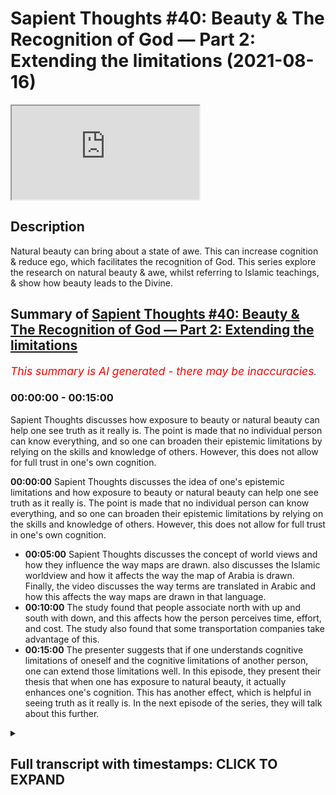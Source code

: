 # Sapient Thoughts #40: Beauty & The Recognition of God — Part 2: Extending the limitations (2021-08-16)

<iframe loading='lazy' allow='autoplay' src='https://www.youtube.com/embed/sWbZlh0jA4k'></iframe>

## Description

Natural beauty can bring about a state of awe. This can increase cognition & reduce ego, which facilitates the recognition of God. This series explore the research on natural beauty & awe, whilst referring to Islamic teachings, & show how beauty leads to the Divine.

## Summary of [Sapient Thoughts #40: Beauty & The Recognition of God — Part 2: Extending the limitations](https://www.youtube.com/watch?v=sWbZlh0jA4k)


*<span style="color:red; font-size:125%">This summary is AI generated - there may be inaccuracies</span>. [](/)*

### <a onclick="modifyYTiframeseektime('0')">00:00:00</a> - <a onclick="modifyYTiframeseektime('900')">00:15:00</a>

 Sapient Thoughts discusses how exposure to beauty or natural beauty can help one see truth as it really is. The point is made that no individual person can know everything, and so one can broaden their epistemic limitations by relying on the skills and knowledge of others. However, this does not allow for full trust in one's own cognition.

**<a onclick="modifyYTiframeseektime('0')">00:00:00</a>**  Sapient Thoughts discusses the idea of one's epistemic limitations and how exposure to beauty or natural beauty can help one see truth as it really is. The point is made that no individual person can know everything, and so one can broaden their epistemic limitations by relying on the skills and knowledge of others. However, this does not allow for full trust in one's own cognition.
* **<a onclick="modifyYTiframeseektime('300')">00:05:00</a>**  Sapient Thoughts discusses the concept of world views and how they influence the way maps are drawn.  also discusses the Islamic worldview and how it affects the way the map of Arabia is drawn. Finally, the video discusses the way terms are translated in Arabic and how this affects the way maps are drawn in that language.
* **<a onclick="modifyYTiframeseektime('600')">00:10:00</a>** The study found that people associate north with up and south with down, and this affects how the person perceives time, effort, and cost. The study also found that some transportation companies take advantage of this.
* **<a onclick="modifyYTiframeseektime('900')">00:15:00</a>** The presenter suggests that if one understands cognitive limitations of oneself and the cognitive limitations of another person, one can extend those limitations well. In this episode, they present their thesis that when one has exposure to natural beauty, it actually enhances one's cognition. This has another effect, which is helpful in seeing truth as it really is. In the next episode of the series, they will talk about this further.

<details><summary><h2>Full transcript with timestamps: CLICK TO EXPAND</h2></summary>

<a onclick="modifyYTiframeseektime('2')">0:00:02</a> [Music]  
<a onclick="modifyYTiframeseektime('16')">0:00:16</a> brothers and sisters welcome to another  
<a onclick="modifyYTiframeseektime('18')">0:00:18</a> episode of sapient thoughts where we  
<a onclick="modifyYTiframeseektime('21')">0:00:21</a> discuss theo philosophical issues where  
<a onclick="modifyYTiframeseektime('23')">0:00:23</a> we answer  
<a onclick="modifyYTiframeseektime('25')">0:00:25</a> contentions against islam and where we  
<a onclick="modifyYTiframeseektime('27')">0:00:27</a> provide a robust case for the veracity  
<a onclick="modifyYTiframeseektime('30')">0:00:30</a> of islam in today's episode we're going  
<a onclick="modifyYTiframeseektime('32')">0:00:32</a> to be continuing our multi-part series  
<a onclick="modifyYTiframeseektime('34')">0:00:34</a> on beauty and the recognition of god  
<a onclick="modifyYTiframeseektime('37')">0:00:37</a> now in the last episode we had discussed  
<a onclick="modifyYTiframeseektime('40')">0:00:40</a> the idea of a person individuals  
<a onclick="modifyYTiframeseektime('43')">0:00:43</a> cognitive limitations and we discussed a  
<a onclick="modifyYTiframeseektime('47')">0:00:47</a> few things related to that we discussed  
<a onclick="modifyYTiframeseektime('48')">0:00:48</a> how one's environment  
<a onclick="modifyYTiframeseektime('50')">0:00:50</a> where one lives or what the surroundings  
<a onclick="modifyYTiframeseektime('52')">0:00:52</a> of a person may be  
<a onclick="modifyYTiframeseektime('54')">0:00:54</a> can actually have an impact on their  
<a onclick="modifyYTiframeseektime('57')">0:00:57</a> cognition in other words it could lead  
<a onclick="modifyYTiframeseektime('59')">0:00:59</a> to a type of cognitive bias  
<a onclick="modifyYTiframeseektime('61')">0:01:01</a> so with that said  
<a onclick="modifyYTiframeseektime('63')">0:01:03</a> the other question one could ask related  
<a onclick="modifyYTiframeseektime('66')">0:01:06</a> to that is that how do we transcend that  
<a onclick="modifyYTiframeseektime('68')">0:01:08</a> cognitive bias  
<a onclick="modifyYTiframeseektime('69')">0:01:09</a> and if there are limitations if there  
<a onclick="modifyYTiframeseektime('72')">0:01:12</a> are epistemic limitations one has how do  
<a onclick="modifyYTiframeseektime('74')">0:01:14</a> we  
<a onclick="modifyYTiframeseektime('75')">0:01:15</a> broaden our epistemic limitations such  
<a onclick="modifyYTiframeseektime('78')">0:01:18</a> that we're able to have a wider  
<a onclick="modifyYTiframeseektime('80')">0:01:20</a> epistemic sphere  
<a onclick="modifyYTiframeseektime('82')">0:01:22</a> and one answer to that question would be  
<a onclick="modifyYTiframeseektime('84')">0:01:24</a> to take information from other people so  
<a onclick="modifyYTiframeseektime('87')">0:01:27</a> if indeed we have cognitive limitations  
<a onclick="modifyYTiframeseektime('89')">0:01:29</a> and cognitive biases then perhaps we can  
<a onclick="modifyYTiframeseektime('91')">0:01:31</a> rely on others for information and  
<a onclick="modifyYTiframeseektime('95')">0:01:35</a> skills and knowledge and things like  
<a onclick="modifyYTiframeseektime('97')">0:01:37</a> that  
<a onclick="modifyYTiframeseektime('98')">0:01:38</a> and to highlight this point there's a  
<a onclick="modifyYTiframeseektime('100')">0:01:40</a> statement from elizabeth fricker who is  
<a onclick="modifyYTiframeseektime('102')">0:01:42</a> a philosopher and researcher at oxford  
<a onclick="modifyYTiframeseektime('104')">0:01:44</a> university i believe and she writes  
<a onclick="modifyYTiframeseektime('107')">0:01:47</a> about  
<a onclick="modifyYTiframeseektime('108')">0:01:48</a> this concept of extending one's  
<a onclick="modifyYTiframeseektime('110')">0:01:50</a> epistemic limitations and she says it  
<a onclick="modifyYTiframeseektime('112')">0:01:52</a> should be immediately obvious  
<a onclick="modifyYTiframeseektime('114')">0:01:54</a> that in the conditions of modern life we  
<a onclick="modifyYTiframeseektime('116')">0:01:56</a> rely hugely on the epistemic and  
<a onclick="modifyYTiframeseektime('119')">0:01:59</a> practical skills of others for example i  
<a onclick="modifyYTiframeseektime('122')">0:02:02</a> allow my car mechanic to find out what  
<a onclick="modifyYTiframeseektime('124')">0:02:04</a> is at fault with my car when it won't  
<a onclick="modifyYTiframeseektime('127')">0:02:07</a> start  
<a onclick="modifyYTiframeseektime('128')">0:02:08</a> and  
<a onclick="modifyYTiframeseektime('129')">0:02:09</a> i then proceed to ask him or her to fix  
<a onclick="modifyYTiframeseektime('132')">0:02:12</a> it for me and one relies on one's doctor  
<a onclick="modifyYTiframeseektime('135')">0:02:15</a> to use information from symptoms and  
<a onclick="modifyYTiframeseektime('137')">0:02:17</a> medical tests to diagnose what is wrong  
<a onclick="modifyYTiframeseektime('140')">0:02:20</a> with one and then to prescribe an  
<a onclick="modifyYTiframeseektime('142')">0:02:22</a> appropriate treatment  
<a onclick="modifyYTiframeseektime('143')">0:02:23</a> now the point here is that no individual  
<a onclick="modifyYTiframeseektime('147')">0:02:27</a> person can gather knowledge about every  
<a onclick="modifyYTiframeseektime('150')">0:02:30</a> single field that one may need and so  
<a onclick="modifyYTiframeseektime('152')">0:02:32</a> thus one relies on the skills and  
<a onclick="modifyYTiframeseektime('154')">0:02:34</a> knowledge of others  
<a onclick="modifyYTiframeseektime('157')">0:02:37</a> and hence that epistemic limitation can  
<a onclick="modifyYTiframeseektime('160')">0:02:40</a> be extended  
<a onclick="modifyYTiframeseektime('162')">0:02:42</a> and indeed it is extended because we  
<a onclick="modifyYTiframeseektime('164')">0:02:44</a> rely on doctors we rely on pilots to fly  
<a onclick="modifyYTiframeseektime('166')">0:02:46</a> planes and all of those areas of  
<a onclick="modifyYTiframeseektime('168')">0:02:48</a> information that we don't have or those  
<a onclick="modifyYTiframeseektime('170')">0:02:50</a> skills that we don't have we rely on the  
<a onclick="modifyYTiframeseektime('173')">0:02:53</a> information and knowledge and skills of  
<a onclick="modifyYTiframeseektime('175')">0:02:55</a> others  
<a onclick="modifyYTiframeseektime('176')">0:02:56</a> now that's fine  
<a onclick="modifyYTiframeseektime('177')">0:02:57</a> but coming back to my original thesis  
<a onclick="modifyYTiframeseektime('180')">0:03:00</a> and that was  
<a onclick="modifyYTiframeseektime('181')">0:03:01</a> that if  
<a onclick="modifyYTiframeseektime('183')">0:03:03</a> a person  
<a onclick="modifyYTiframeseektime('184')">0:03:04</a> is engaged or if a person would like to  
<a onclick="modifyYTiframeseektime('188')">0:03:08</a> know truth as it really is  
<a onclick="modifyYTiframeseektime('191')">0:03:11</a> how could they do that well the thesis  
<a onclick="modifyYTiframeseektime('192')">0:03:12</a> that i put forth is that if a person  
<a onclick="modifyYTiframeseektime('194')">0:03:14</a> wants to know truth as it really is an  
<a onclick="modifyYTiframeseektime('196')">0:03:16</a> exposure to beauty or natural beauty  
<a onclick="modifyYTiframeseektime('200')">0:03:20</a> can  
<a onclick="modifyYTiframeseektime('201')">0:03:21</a> cause a person to allow a person to see  
<a onclick="modifyYTiframeseektime('203')">0:03:23</a> truth as it really is  
<a onclick="modifyYTiframeseektime('205')">0:03:25</a> that being the case we understand we  
<a onclick="modifyYTiframeseektime('207')">0:03:27</a> have cognitive limitations so perhaps  
<a onclick="modifyYTiframeseektime('209')">0:03:29</a> one could say well i can't fully 100  
<a onclick="modifyYTiframeseektime('213')">0:03:33</a> trust my cognition my own individual  
<a onclick="modifyYTiframeseektime('215')">0:03:35</a> cognitive abilities  
<a onclick="modifyYTiframeseektime('216')">0:03:36</a> so then therefore if i want to see truth  
<a onclick="modifyYTiframeseektime('218')">0:03:38</a> as it really is  
<a onclick="modifyYTiframeseektime('220')">0:03:40</a> can i just trust the cognitive abilities  
<a onclick="modifyYTiframeseektime('222')">0:03:42</a> of others and the knowledge and skills  
<a onclick="modifyYTiframeseektime('224')">0:03:44</a> of others well that's what we wanted to  
<a onclick="modifyYTiframeseektime('226')">0:03:46</a> discuss in today's episode is that what  
<a onclick="modifyYTiframeseektime('228')">0:03:48</a> we want to see is that even though our  
<a onclick="modifyYTiframeseektime('231')">0:03:51</a> epistemic limitations can be can be  
<a onclick="modifyYTiframeseektime('234')">0:03:54</a> widened or our epistemic borders can be  
<a onclick="modifyYTiframeseektime('236')">0:03:56</a> broadened can be widened because of the  
<a onclick="modifyYTiframeseektime('240')">0:04:00</a> skills and knowledge and  
<a onclick="modifyYTiframeseektime('242')">0:04:02</a> and and cognitive abilities of abilities  
<a onclick="modifyYTiframeseektime('244')">0:04:04</a> of others  
<a onclick="modifyYTiframeseektime('245')">0:04:05</a> that also doesn't will not allow us to  
<a onclick="modifyYTiframeseektime('248')">0:04:08</a> see truth as it really is  
<a onclick="modifyYTiframeseektime('249')">0:04:09</a> in some sort of absolute fashion  
<a onclick="modifyYTiframeseektime('252')">0:04:12</a> so let's highlight this point  
<a onclick="modifyYTiframeseektime('253')">0:04:13</a> specifically  
<a onclick="modifyYTiframeseektime('254')">0:04:14</a> um when most people think about a map of  
<a onclick="modifyYTiframeseektime('257')">0:04:17</a> the world  
<a onclick="modifyYTiframeseektime('258')">0:04:18</a> they usually see a map where you have  
<a onclick="modifyYTiframeseektime('260')">0:04:20</a> north america and south america you have  
<a onclick="modifyYTiframeseektime('262')">0:04:22</a> europe and asia and then below that if  
<a onclick="modifyYTiframeseektime('265')">0:04:25</a> we're looking at vertical positioning  
<a onclick="modifyYTiframeseektime('267')">0:04:27</a> you have  
<a onclick="modifyYTiframeseektime('268')">0:04:28</a> africa parts of africa  
<a onclick="modifyYTiframeseektime('270')">0:04:30</a> that are below the equator australia  
<a onclick="modifyYTiframeseektime('272')">0:04:32</a> being built equator new zealand etc  
<a onclick="modifyYTiframeseektime('274')">0:04:34</a> this is the map as we generally see it  
<a onclick="modifyYTiframeseektime('276')">0:04:36</a> and it can be traced back to ptolemy  
<a onclick="modifyYTiframeseektime('279')">0:04:39</a> and ptolemy when he first drew this drew  
<a onclick="modifyYTiframeseektime('282')">0:04:42</a> the map of the world as it was known in  
<a onclick="modifyYTiframeseektime('284')">0:04:44</a> his day drew europe on top  
<a onclick="modifyYTiframeseektime('287')">0:04:47</a> and drew  
<a onclick="modifyYTiframeseektime('288')">0:04:48</a> africa or the known parts of the world  
<a onclick="modifyYTiframeseektime('291')">0:04:51</a> of africa at that time on the bottom  
<a onclick="modifyYTiframeseektime('293')">0:04:53</a> now the thing is we may and we may think  
<a onclick="modifyYTiframeseektime('296')">0:04:56</a> that okay well this is just how the the  
<a onclick="modifyYTiframeseektime('298')">0:04:58</a> map of the world was drawn there was no  
<a onclick="modifyYTiframeseektime('299')">0:04:59</a> sort of there's no sort of bias in this  
<a onclick="modifyYTiframeseektime('302')">0:05:02</a> but when we compare ptolemy's map  
<a onclick="modifyYTiframeseektime('305')">0:05:05</a> to other cartographers for instance when  
<a onclick="modifyYTiframeseektime('308')">0:05:08</a> we look at the 12th century cartographer  
<a onclick="modifyYTiframeseektime('311')">0:05:11</a> by the name of muhammad al-adrisi  
<a onclick="modifyYTiframeseektime('313')">0:05:13</a> we see that when he drew his map he in  
<a onclick="modifyYTiframeseektime('316')">0:05:16</a> fact put  
<a onclick="modifyYTiframeseektime('317')">0:05:17</a> africa on the top of the map and put and  
<a onclick="modifyYTiframeseektime('321')">0:05:21</a> placed europe on the bottom of the map  
<a onclick="modifyYTiframeseektime('324')">0:05:24</a> now  
<a onclick="modifyYTiframeseektime('325')">0:05:25</a> one may ask well which map then is  
<a onclick="modifyYTiframeseektime('327')">0:05:27</a> correct  
<a onclick="modifyYTiframeseektime('328')">0:05:28</a> would it be  
<a onclick="modifyYTiframeseektime('329')">0:05:29</a> you know europe on the bottom and africa  
<a onclick="modifyYTiframeseektime('332')">0:05:32</a> on top if we're talking about vertical  
<a onclick="modifyYTiframeseektime('334')">0:05:34</a> positioning or would it be the maps as  
<a onclick="modifyYTiframeseektime('337')">0:05:37</a> we know them today which as i mentioned  
<a onclick="modifyYTiframeseektime('339')">0:05:39</a> can be traced back to ptolemy where  
<a onclick="modifyYTiframeseektime('341')">0:05:41</a> europe is on top and africa is on the  
<a onclick="modifyYTiframeseektime('343')">0:05:43</a> bottom and of course north america south  
<a onclick="modifyYTiframeseektime('344')">0:05:44</a> america and so on  
<a onclick="modifyYTiframeseektime('346')">0:05:46</a> which map is correct well the reality is  
<a onclick="modifyYTiframeseektime('349')">0:05:49</a> neither map can said to be objectively  
<a onclick="modifyYTiframeseektime('351')">0:05:51</a> correct because if one was to travel to  
<a onclick="modifyYTiframeseektime('354')">0:05:54</a> outer space there's no sort of anchoring  
<a onclick="modifyYTiframeseektime('357')">0:05:57</a> point and there's no sort of positioning  
<a onclick="modifyYTiframeseektime('359')">0:05:59</a> vertical positioning whereby one could  
<a onclick="modifyYTiframeseektime('361')">0:06:01</a> make a judgment call in other words  
<a onclick="modifyYTiframeseektime('363')">0:06:03</a> imagine if you're in outer space  
<a onclick="modifyYTiframeseektime('365')">0:06:05</a> uh because there's no sort of  
<a onclick="modifyYTiframeseektime('367')">0:06:07</a> positioning there's no anchoring for you  
<a onclick="modifyYTiframeseektime('369')">0:06:09</a> you could see you know you could see  
<a onclick="modifyYTiframeseektime('371')">0:06:11</a> europe on top and africa and bottom but  
<a onclick="modifyYTiframeseektime('373')">0:06:13</a> again because of lack of gravity and  
<a onclick="modifyYTiframeseektime('375')">0:06:15</a> things like that you could very well  
<a onclick="modifyYTiframeseektime('377')">0:06:17</a> think it completely normal to see africa  
<a onclick="modifyYTiframeseektime('379')">0:06:19</a> on top and europe on the bottom when  
<a onclick="modifyYTiframeseektime('381')">0:06:21</a> we're talking about vertical positioning  
<a onclick="modifyYTiframeseektime('383')">0:06:23</a> so there is no anchorage point  
<a onclick="modifyYTiframeseektime('385')">0:06:25</a> so why did ptolemy draw his map the way  
<a onclick="modifyYTiframeseektime('388')">0:06:28</a> he did and mohammed al-adrisi draw his  
<a onclick="modifyYTiframeseektime('390')">0:06:30</a> map the way he did well one reason that  
<a onclick="modifyYTiframeseektime('392')">0:06:32</a> we may put forth is that the maps were  
<a onclick="modifyYTiframeseektime('396')">0:06:36</a> drawn based on one's world view  
<a onclick="modifyYTiframeseektime('399')">0:06:39</a> now if you have not yet seen the  
<a onclick="modifyYTiframeseektime('401')">0:06:41</a> episodes where we discussed world views  
<a onclick="modifyYTiframeseektime('403')">0:06:43</a> i highly recommend you check out that  
<a onclick="modifyYTiframeseektime('405')">0:06:45</a> sapient thought series on world views  
<a onclick="modifyYTiframeseektime('408')">0:06:48</a> and the fitrah now that being said we  
<a onclick="modifyYTiframeseektime('411')">0:06:51</a> could assume that this is based on one's  
<a onclick="modifyYTiframeseektime('412')">0:06:52</a> world view perhaps ptolemy when he was  
<a onclick="modifyYTiframeseektime('416')">0:06:56</a> drawing his map the known world at the  
<a onclick="modifyYTiframeseektime('419')">0:06:59</a> time or the known civilized world at the  
<a onclick="modifyYTiframeseektime('420')">0:07:00</a> time was indeed europe everything beyond  
<a onclick="modifyYTiframeseektime('423')">0:07:03</a> europe may have been considered less  
<a onclick="modifyYTiframeseektime('425')">0:07:05</a> civilized and thus when we're talking  
<a onclick="modifyYTiframeseektime('426')">0:07:06</a> about vertical positioning perhaps  
<a onclick="modifyYTiframeseektime('428')">0:07:08</a> there's also the idea that something  
<a onclick="modifyYTiframeseektime('430')">0:07:10</a> that's on top is higher and better and  
<a onclick="modifyYTiframeseektime('433')">0:07:13</a> superior whereas something on the bottom  
<a onclick="modifyYTiframeseektime('436')">0:07:16</a> i.e that which is less civilized is of a  
<a onclick="modifyYTiframeseektime('438')">0:07:18</a> lower value is you know less than and so  
<a onclick="modifyYTiframeseektime('441')">0:07:21</a> you have this vertical positioning which  
<a onclick="modifyYTiframeseektime('443')">0:07:23</a> has this significance in terms of  
<a onclick="modifyYTiframeseektime('445')">0:07:25</a> superiority and perhaps this may be the  
<a onclick="modifyYTiframeseektime('447')">0:07:27</a> reason why now when we come to  
<a onclick="modifyYTiframeseektime('449')">0:07:29</a> muhammadan map  
<a onclick="modifyYTiframeseektime('450')">0:07:30</a> we may assume the same thing perhaps  
<a onclick="modifyYTiframeseektime('453')">0:07:33</a> because of muhammad al-idris world view  
<a onclick="modifyYTiframeseektime('456')">0:07:36</a> and when he was drawing a map he  
<a onclick="modifyYTiframeseektime('458')">0:07:38</a> understood because he's coming from  
<a onclick="modifyYTiframeseektime('459')">0:07:39</a> islamic worldview islam to be superior  
<a onclick="modifyYTiframeseektime('462')">0:07:42</a> and therefore the arabian peninsula and  
<a onclick="modifyYTiframeseektime('465')">0:07:45</a> africa to be drawn on top with mecca and  
<a onclick="modifyYTiframeseektime('467')">0:07:47</a> medina to be drawn on top and  
<a onclick="modifyYTiframeseektime('470')">0:07:50</a> europe to be drawn on the bottom this is  
<a onclick="modifyYTiframeseektime('471')">0:07:51</a> one reason why the map may be drawn in  
<a onclick="modifyYTiframeseektime('474')">0:07:54</a> this way or why muhammad al-adrisi may  
<a onclick="modifyYTiframeseektime('477')">0:07:57</a> have drawn the map in this way but yet  
<a onclick="modifyYTiframeseektime('479')">0:07:59</a> another aspect of muhammad world view  
<a onclick="modifyYTiframeseektime('482')">0:08:02</a> that can be considered or can be taken  
<a onclick="modifyYTiframeseektime('484')">0:08:04</a> into consideration  
<a onclick="modifyYTiframeseektime('485')">0:08:05</a> is that indeed he comes from an islamic  
<a onclick="modifyYTiframeseektime('488')">0:08:08</a> worldview that being said when you look  
<a onclick="modifyYTiframeseektime('490')">0:08:10</a> at the map that muhammad adrisi drew  
<a onclick="modifyYTiframeseektime('493')">0:08:13</a> there's a couple of interesting features  
<a onclick="modifyYTiframeseektime('495')">0:08:15</a> one of those features  
<a onclick="modifyYTiframeseektime('497')">0:08:17</a> is that when you look at the vertical  
<a onclick="modifyYTiframeseektime('499')">0:08:19</a> positioning in comparison to the  
<a onclick="modifyYTiframeseektime('501')">0:08:21</a> cardinal direction  
<a onclick="modifyYTiframeseektime('503')">0:08:23</a> so when we're talking about vertical  
<a onclick="modifyYTiframeseektime('505')">0:08:25</a> positioning we're talking about up and  
<a onclick="modifyYTiframeseektime('507')">0:08:27</a> down when we're talking about cardinal  
<a onclick="modifyYTiframeseektime('509')">0:08:29</a> positioning we're talking about north  
<a onclick="modifyYTiframeseektime('511')">0:08:31</a> south east west  
<a onclick="modifyYTiframeseektime('512')">0:08:32</a> so in the map that mohammed al-adrisi  
<a onclick="modifyYTiframeseektime('515')">0:08:35</a> drew it's interesting that the term for  
<a onclick="modifyYTiframeseektime('518')">0:08:38</a> south  
<a onclick="modifyYTiframeseektime('519')">0:08:39</a> he placed on top  
<a onclick="modifyYTiframeseektime('521')">0:08:41</a> so junob  
<a onclick="modifyYTiframeseektime('522')">0:08:42</a> the plate the term for north which is  
<a onclick="modifyYTiframeseektime('524')">0:08:44</a> shimad he placed on the bottom  
<a onclick="modifyYTiframeseektime('527')">0:08:47</a> and the term for east is on the left and  
<a onclick="modifyYTiframeseektime('529')">0:08:49</a> the term for west is on the right  
<a onclick="modifyYTiframeseektime('532')">0:08:52</a> now  
<a onclick="modifyYTiframeseektime('532')">0:08:52</a> so it's not only the idea of a map being  
<a onclick="modifyYTiframeseektime('535')">0:08:55</a> drawn let's say with africa on top and  
<a onclick="modifyYTiframeseektime('538')">0:08:58</a> and and and the raven peninsula on top  
<a onclick="modifyYTiframeseektime('540')">0:09:00</a> and europe on the bottom but even the  
<a onclick="modifyYTiframeseektime('542')">0:09:02</a> cardinal direction has been drawn  
<a onclick="modifyYTiframeseektime('544')">0:09:04</a> differently or has been labeled  
<a onclick="modifyYTiframeseektime('546')">0:09:06</a> differently  
<a onclick="modifyYTiframeseektime('547')">0:09:07</a> so one of the reasons we may put forth  
<a onclick="modifyYTiframeseektime('550')">0:09:10</a> is that in the islamic framework or in  
<a onclick="modifyYTiframeseektime('552')">0:09:12</a> the islamic tradition islamic paradigm  
<a onclick="modifyYTiframeseektime('554')">0:09:14</a> there is the concept of the prayer  
<a onclick="modifyYTiframeseektime('557')">0:09:17</a> and the prayer timings are dependent  
<a onclick="modifyYTiframeseektime('559')">0:09:19</a> upon the son and so when one is looking  
<a onclick="modifyYTiframeseektime('562')">0:09:22</a> at the sun one may start off in the  
<a onclick="modifyYTiframeseektime('565')">0:09:25</a> morning time by  
<a onclick="modifyYTiframeseektime('567')">0:09:27</a> looking or gazing east and so if one is  
<a onclick="modifyYTiframeseektime('569')">0:09:29</a> looking at the sun it's rising from  
<a onclick="modifyYTiframeseektime('571')">0:09:31</a> there they understand that this would be  
<a onclick="modifyYTiframeseektime('572')">0:09:32</a> the east where it sets  
<a onclick="modifyYTiframeseektime('575')">0:09:35</a> right where that's setting would be west  
<a onclick="modifyYTiframeseektime('578')">0:09:38</a> in terms in the english language so we  
<a onclick="modifyYTiframeseektime('579')">0:09:39</a> have these two terms that are very clear  
<a onclick="modifyYTiframeseektime('582')">0:09:42</a> now the thing is what about terms on the  
<a onclick="modifyYTiframeseektime('584')">0:09:44</a> the right and the left  
<a onclick="modifyYTiframeseektime('586')">0:09:46</a> so the term that we have for south  
<a onclick="modifyYTiframeseektime('589')">0:09:49</a> is janub the term we have for north is  
<a onclick="modifyYTiframeseektime('592')">0:09:52</a> shimal  
<a onclick="modifyYTiframeseektime('593')">0:09:53</a> well we know that the term for left in  
<a onclick="modifyYTiframeseektime('596')">0:09:56</a> the arabic language you can say that  
<a onclick="modifyYTiframeseektime('598')">0:09:58</a> that is also shima for instance there's  
<a onclick="modifyYTiframeseektime('600')">0:10:00</a> a hadith of the prophet sallallahu  
<a onclick="modifyYTiframeseektime('602')">0:10:02</a> alaihi  
<a onclick="modifyYTiframeseektime('609')">0:10:09</a> do not eat with your left hand for  
<a onclick="modifyYTiframeseektime('611')">0:10:11</a> indeed shaytan eats with his left hand  
<a onclick="modifyYTiframeseektime('613')">0:10:13</a> the term for left hand here or left is  
<a onclick="modifyYTiframeseektime('616')">0:10:16</a> shimad  
<a onclick="modifyYTiframeseektime('617')">0:10:17</a> so  
<a onclick="modifyYTiframeseektime('618')">0:10:18</a> left would be shimal north and the the  
<a onclick="modifyYTiframeseektime('620')">0:10:20</a> on the right would be genu or the south  
<a onclick="modifyYTiframeseektime('623')">0:10:23</a> so when he is drawing the map  
<a onclick="modifyYTiframeseektime('625')">0:10:25</a> you have one element of the positioning  
<a onclick="modifyYTiframeseektime('627')">0:10:27</a> of the sun based on the idea of the  
<a onclick="modifyYTiframeseektime('630')">0:10:30</a> prayers and the prayer timings and how  
<a onclick="modifyYTiframeseektime('631')">0:10:31</a> we understand the sun and so muhammad  
<a onclick="modifyYTiframeseektime('634')">0:10:34</a> al-adrisi's worldview is going to have  
<a onclick="modifyYTiframeseektime('636')">0:10:36</a> an impact on how he's drawing the map  
<a onclick="modifyYTiframeseektime('638')">0:10:38</a> not only in terms of vertical  
<a onclick="modifyYTiframeseektime('640')">0:10:40</a> positioning but also in terms of  
<a onclick="modifyYTiframeseektime('642')">0:10:42</a> cardinal direction  
<a onclick="modifyYTiframeseektime('643')">0:10:43</a> all of that is based on a person's world  
<a onclick="modifyYTiframeseektime('646')">0:10:46</a> view and so therefore  
<a onclick="modifyYTiframeseektime('648')">0:10:48</a> there's no sort of objective right and  
<a onclick="modifyYTiframeseektime('650')">0:10:50</a> wrong but it's based on the person's  
<a onclick="modifyYTiframeseektime('653')">0:10:53</a> world view and from one perspective one  
<a onclick="modifyYTiframeseektime('655')">0:10:55</a> would say that that has that's based on  
<a onclick="modifyYTiframeseektime('657')">0:10:57</a> a an assumption or a philosophical  
<a onclick="modifyYTiframeseektime('660')">0:11:00</a> assumption or or a first principle if  
<a onclick="modifyYTiframeseektime('662')">0:11:02</a> you remember from what we had discussed  
<a onclick="modifyYTiframeseektime('665')">0:11:05</a> on in the in the in the series or the  
<a onclick="modifyYTiframeseektime('667')">0:11:07</a> episodes on world views and the fitra  
<a onclick="modifyYTiframeseektime('670')">0:11:10</a> now you may ask  
<a onclick="modifyYTiframeseektime('672')">0:11:12</a> well so what  
<a onclick="modifyYTiframeseektime('673')">0:11:13</a> i mean it's just a map right i mean does  
<a onclick="modifyYTiframeseektime('674')">0:11:14</a> it really have any sort of consequences  
<a onclick="modifyYTiframeseektime('677')">0:11:17</a> and the thing is there's actually real  
<a onclick="modifyYTiframeseektime('679')">0:11:19</a> world consequences to having uh such a  
<a onclick="modifyYTiframeseektime('683')">0:11:23</a> to relying upon a certain map over  
<a onclick="modifyYTiframeseektime('685')">0:11:25</a> another there was a study that was done  
<a onclick="modifyYTiframeseektime('687')">0:11:27</a> that's called on southbound ease and  
<a onclick="modifyYTiframeseektime('689')">0:11:29</a> northbound fees  
<a onclick="modifyYTiframeseektime('691')">0:11:31</a> literal consequences of the metaphoric  
<a onclick="modifyYTiframeseektime('693')">0:11:33</a> link between vertical position and  
<a onclick="modifyYTiframeseektime('695')">0:11:35</a> cardinal direction and this was a study  
<a onclick="modifyYTiframeseektime('697')">0:11:37</a> that was done by  
<a onclick="modifyYTiframeseektime('698')">0:11:38</a> nelson simmons in 2009  
<a onclick="modifyYTiframeseektime('701')">0:11:41</a> and what they did in this study is that  
<a onclick="modifyYTiframeseektime('703')">0:11:43</a> they were trying to  
<a onclick="modifyYTiframeseektime('705')">0:11:45</a> see  
<a onclick="modifyYTiframeseektime('706')">0:11:46</a> that within  
<a onclick="modifyYTiframeseektime('708')">0:11:48</a> human perception  
<a onclick="modifyYTiframeseektime('709')">0:11:49</a> do they  
<a onclick="modifyYTiframeseektime('711')">0:11:51</a> how do they feel when it comes to  
<a onclick="modifyYTiframeseektime('712')">0:11:52</a> vertical positioning  
<a onclick="modifyYTiframeseektime('714')">0:11:54</a> in the sense that do they consider  
<a onclick="modifyYTiframeseektime('716')">0:11:56</a> something up  
<a onclick="modifyYTiframeseektime('717')">0:11:57</a> and going in that direction to be more  
<a onclick="modifyYTiframeseektime('719')">0:11:59</a> difficult  
<a onclick="modifyYTiframeseektime('720')">0:12:00</a> as opposed to going down right and so  
<a onclick="modifyYTiframeseektime('723')">0:12:03</a> remember vertical positioning here  
<a onclick="modifyYTiframeseektime('725')">0:12:05</a> related to cardinal direction  
<a onclick="modifyYTiframeseektime('727')">0:12:07</a> cardinal direction north south vertical  
<a onclick="modifyYTiframeseektime('729')">0:12:09</a> perception up down  
<a onclick="modifyYTiframeseektime('730')">0:12:10</a> like there's there is there may be a  
<a onclick="modifyYTiframeseektime('732')">0:12:12</a> perception that a person thinking if i'm  
<a onclick="modifyYTiframeseektime('734')">0:12:14</a> going north i'm going up  
<a onclick="modifyYTiframeseektime('736')">0:12:16</a> and so therefore going up may seem  
<a onclick="modifyYTiframeseektime('739')">0:12:19</a> harder again they talk about metaphoric  
<a onclick="modifyYTiframeseektime('741')">0:12:21</a> link right and going south may seem  
<a onclick="modifyYTiframeseektime('743')">0:12:23</a> easier it's kind of like thinking about  
<a onclick="modifyYTiframeseektime('744')">0:12:24</a> going uphill versus downhill when in  
<a onclick="modifyYTiframeseektime('747')">0:12:27</a> reality  
<a onclick="modifyYTiframeseektime('748')">0:12:28</a> you know you're not really going uphill  
<a onclick="modifyYTiframeseektime('749')">0:12:29</a> or downhill per se by just by going  
<a onclick="modifyYTiframeseektime('751')">0:12:31</a> north and south so they wanted to put  
<a onclick="modifyYTiframeseektime('753')">0:12:33</a> this to the test and they came to some  
<a onclick="modifyYTiframeseektime('754')">0:12:34</a> conclusions with their study  
<a onclick="modifyYTiframeseektime('756')">0:12:36</a> they said in in one one part of their  
<a onclick="modifyYTiframeseektime('759')">0:12:39</a> study said we reported seven studies  
<a onclick="modifyYTiframeseektime('762')">0:12:42</a> that demonstrate that the metaphoric  
<a onclick="modifyYTiframeseektime('764')">0:12:44</a> association between cardinal direction  
<a onclick="modifyYTiframeseektime('767')">0:12:47</a> and vertical position is pervasive and  
<a onclick="modifyYTiframeseektime('770')">0:12:50</a> consequential  
<a onclick="modifyYTiframeseektime('771')">0:12:51</a> indeed information about cardinal  
<a onclick="modifyYTiframeseektime('773')">0:12:53</a> direction can affect consumers judgment  
<a onclick="modifyYTiframeseektime('776')">0:12:56</a> of time  
<a onclick="modifyYTiframeseektime('778')">0:12:58</a> effort and cost  
<a onclick="modifyYTiframeseektime('779')">0:12:59</a> specifically because they associate  
<a onclick="modifyYTiframeseektime('781')">0:13:01</a> north with up and south with down  
<a onclick="modifyYTiframeseektime('784')">0:13:04</a> consumers expect northbound travel to be  
<a onclick="modifyYTiframeseektime('787')">0:13:07</a> more time consuming  
<a onclick="modifyYTiframeseektime('789')">0:13:09</a> less convenient and costlier than  
<a onclick="modifyYTiframeseektime('792')">0:13:12</a> southbound travel now of course as the  
<a onclick="modifyYTiframeseektime('794')">0:13:14</a> study goes on  
<a onclick="modifyYTiframeseektime('796')">0:13:16</a> there was uh  
<a onclick="modifyYTiframeseektime('797')">0:13:17</a> some of the things that were highlighted  
<a onclick="modifyYTiframeseektime('798')">0:13:18</a> in the study was that certain  
<a onclick="modifyYTiframeseektime('801')">0:13:21</a> transportation companies took advantage  
<a onclick="modifyYTiframeseektime('803')">0:13:23</a> of that so they would charge people  
<a onclick="modifyYTiframeseektime('805')">0:13:25</a> for going the same distance going north  
<a onclick="modifyYTiframeseektime('808')">0:13:28</a> they would charge them more than going  
<a onclick="modifyYTiframeseektime('810')">0:13:30</a> south  
<a onclick="modifyYTiframeseektime('811')">0:13:31</a> and all of this is not really based on  
<a onclick="modifyYTiframeseektime('814')">0:13:34</a> any sort of real objective uh  
<a onclick="modifyYTiframeseektime('816')">0:13:36</a> understanding of north and south of  
<a onclick="modifyYTiframeseektime('818')">0:13:38</a> vertical position or cardinal direction  
<a onclick="modifyYTiframeseektime('821')">0:13:41</a> because as we saw the map is something  
<a onclick="modifyYTiframeseektime('823')">0:13:43</a> that's you can't say what's one's  
<a onclick="modifyYTiframeseektime('825')">0:13:45</a> objectively true or not because again if  
<a onclick="modifyYTiframeseektime('827')">0:13:47</a> one wants to go in outer space  
<a onclick="modifyYTiframeseektime('829')">0:13:49</a> how do you tell which one is up and  
<a onclick="modifyYTiframeseektime('831')">0:13:51</a> which one is down  
<a onclick="modifyYTiframeseektime('832')">0:13:52</a> but yet it has real world consequences  
<a onclick="modifyYTiframeseektime('835')">0:13:55</a> and therefore the point i wanted to  
<a onclick="modifyYTiframeseektime('837')">0:13:57</a> highlight in this particular section in  
<a onclick="modifyYTiframeseektime('839')">0:13:59</a> this particular episode is that we rely  
<a onclick="modifyYTiframeseektime('842')">0:14:02</a> on maps and things like that but even  
<a onclick="modifyYTiframeseektime('844')">0:14:04</a> the maps that we rely on which we're  
<a onclick="modifyYTiframeseektime('845')">0:14:05</a> relying on the judgment of the  
<a onclick="modifyYTiframeseektime('848')">0:14:08</a> cartographer who in turn has his or her  
<a onclick="modifyYTiframeseektime('851')">0:14:11</a> own  
<a onclick="modifyYTiframeseektime('852')">0:14:12</a> cognitive limitations and biases and  
<a onclick="modifyYTiframeseektime('854')">0:14:14</a> world views and so on and so forth  
<a onclick="modifyYTiframeseektime('856')">0:14:16</a> so if we have cognitive limitations and  
<a onclick="modifyYTiframeseektime('859')">0:14:19</a> we want to extend or we want to  
<a onclick="modifyYTiframeseektime('860')">0:14:20</a> transcend our cognitive biases and  
<a onclick="modifyYTiframeseektime('863')">0:14:23</a> extend our fil our epistemic limitations  
<a onclick="modifyYTiframeseektime('866')">0:14:26</a> we can do that by  
<a onclick="modifyYTiframeseektime('867')">0:14:27</a> by way of other people and the the  
<a onclick="modifyYTiframeseektime('869')">0:14:29</a> expertise of other people but they in  
<a onclick="modifyYTiframeseektime('872')">0:14:32</a> turn are going to have cognitive  
<a onclick="modifyYTiframeseektime('874')">0:14:34</a> limitations  
<a onclick="modifyYTiframeseektime('875')">0:14:35</a> and they're going to have epistemic  
<a onclick="modifyYTiframeseektime('876')">0:14:36</a> limitations and cognitive biases of  
<a onclick="modifyYTiframeseektime('878')">0:14:38</a> themselves so if that's the case in our  
<a onclick="modifyYTiframeseektime('881')">0:14:41</a> quest to see truth as it truly is  
<a onclick="modifyYTiframeseektime('884')">0:14:44</a> how are we to do that  
<a onclick="modifyYTiframeseektime('886')">0:14:46</a> and this this is especially true when  
<a onclick="modifyYTiframeseektime('888')">0:14:48</a> we're talking about the concept of the  
<a onclick="modifyYTiframeseektime('890')">0:14:50</a> divine  
<a onclick="modifyYTiframeseektime('892')">0:14:52</a> this is a deep question that has real  
<a onclick="modifyYTiframeseektime('894')">0:14:54</a> world and afterward implications so when  
<a onclick="modifyYTiframeseektime('897')">0:14:57</a> one is trying to see the truth of this  
<a onclick="modifyYTiframeseektime('898')">0:14:58</a> particular question as it is  
<a onclick="modifyYTiframeseektime('901')">0:15:01</a> if one understands cognitive limitations  
<a onclick="modifyYTiframeseektime('903')">0:15:03</a> of oneself and the cognitive limitations  
<a onclick="modifyYTiframeseektime('905')">0:15:05</a> of someone else  
<a onclick="modifyYTiframeseektime('906')">0:15:06</a> how can one extend those cognitive  
<a onclick="modifyYTiframeseektime('908')">0:15:08</a> limitations well one of the ways to do  
<a onclick="modifyYTiframeseektime('912')">0:15:12</a> that and this is what's being presented  
<a onclick="modifyYTiframeseektime('914')">0:15:14</a> uh as a thesis in this series is that  
<a onclick="modifyYTiframeseektime('918')">0:15:18</a> when one has exposure to natural beauty  
<a onclick="modifyYTiframeseektime('921')">0:15:21</a> it actually enhances one's cognition  
<a onclick="modifyYTiframeseektime('924')">0:15:24</a> and  
<a onclick="modifyYTiframeseektime('925')">0:15:25</a> that exposure to natural beauty also has  
<a onclick="modifyYTiframeseektime('928')">0:15:28</a> another effect  
<a onclick="modifyYTiframeseektime('929')">0:15:29</a> and that effect can help a person to see  
<a onclick="modifyYTiframeseektime('932')">0:15:32</a> truth as it really is what does that  
<a onclick="modifyYTiframeseektime('934')">0:15:34</a> affect well we're going to talk about  
<a onclick="modifyYTiframeseektime('935')">0:15:35</a> that in the next episode of the series  
<a onclick="modifyYTiframeseektime('938')">0:15:38</a> so until then this is fahad islam and  
<a onclick="modifyYTiframeseektime('942')">0:15:42</a> these are sapient thoughts  
</details>